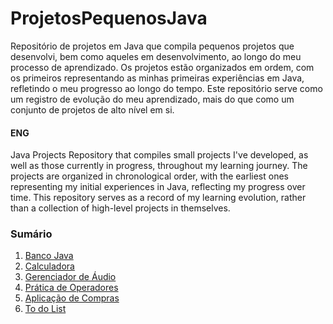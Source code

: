# ProjetosPequenosJava
Repositório de projetos em Java que compila pequenos projetos que desenvolvi, bem como aqueles em desenvolvimento, ao longo do meu processo de aprendizado. Os projetos estão organizados em ordem, com os primeiros representando as minhas primeiras experiências em Java, refletindo o meu progresso ao longo do tempo. Este repositório serve como um registro de evolução do meu aprendizado, mais do que como um conjunto de projetos de alto nível em si.

#### ENG
Java Projects Repository that compiles small projects I've developed, as well as those currently in progress, throughout my learning journey. The projects are organized in chronological order, with the earliest ones representing my initial experiences in Java, reflecting my progress over time. This repository serves as a record of my learning evolution, rather than a collection of high-level projects in themselves.

### Sumário
<ol>
<li><a href="BancoJava">Banco Java</a></li>
<li><a href="Calculadora">Calculadora</a></li>
<li><a href="AudioManager">Gerenciador de Áudio</a></li>
<li><a href="Prática%20de%20Operadores">Prática de Operadores</a></li>
<li><a href="AplicacaoCompras">Aplicação de Compras</a></li>
<li><a href="TodoList">To do List</a></li>
</ol>
